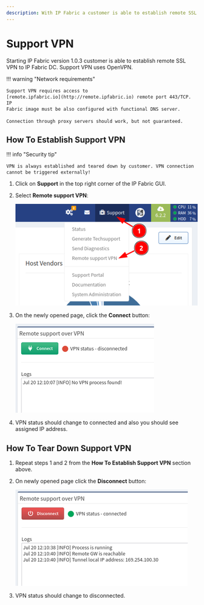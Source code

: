 ```yaml
---
description: With IP Fabric a customer is able to establish remote SSL VPN to IP Fabric DC. Support VPN uses OpenVPN.
---
```


# Support VPN

Starting IP Fabric version 1.0.3 customer is able to establish remote
SSL VPN to IP Fabric DC. Support VPN uses OpenVPN.

!!! warning "Network requirements"

    Support VPN requires access to
    [remote.ipfabric.io](http://remote.ipfabric.io) remote port 443/TCP. IP
    Fabric image must be also configured with functional DNS server.

    Connection through proxy servers should work, but not guaranteed.

## How To Establish Support VPN

!!! info "Security tip"

    VPN is always established and teared down by customer. VPN connection
    cannot be triggered externally!

1.  Click on **Support** in the top right corner of the IP Fabric GUI.
2.  Select **Remote support VPN**:

    ![VPN Menu](vpn/menu.png)

3.  On the newly opened page, click the **Connect** button:

    ![VPN Connect](vpn/connect.png)

4.  VPN status should change to connected and also you should see assigned IP address.

## How To Tear Down Support VPN

1.  Repeat steps 1 and 2 from the **How To Establish Support VPN** section above.
2.  On newly opened page click the **Disconnect** button:

    ![VPN Disconnect](vpn/disconnect.png)

3.  VPN status should change to disconnected.
